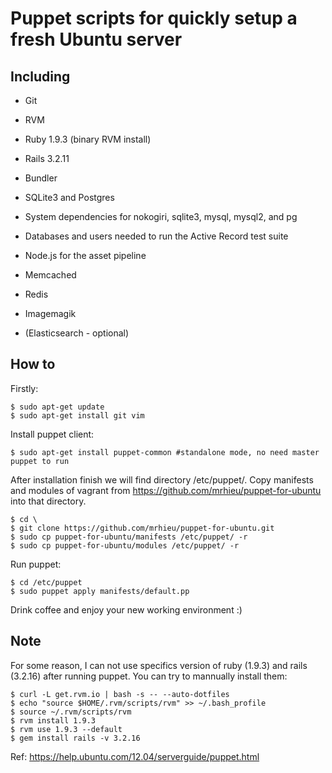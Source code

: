 # Puppet scripts for quickly setup a fresh Ubuntu server

## Including

* Git

* RVM

* Ruby 1.9.3 (binary RVM install)

* Rails 3.2.11

* Bundler

* SQLite3 and Postgres

* System dependencies for nokogiri, sqlite3, mysql, mysql2, and pg

* Databases and users needed to run the Active Record test suite

* Node.js for the asset pipeline

* Memcached

* Redis
 
* Imagemagik
 
* (Elasticsearch - optional)

## How to

Firstly:
```
$ sudo apt-get update
$ sudo apt-get install git vim
```

Install puppet client:
```
$ sudo apt-get install puppet-common #standalone mode, no need master puppet to run
```
After installation finish we will find directory /etc/puppet/. Copy manifests and modules of vagrant from https://github.com/mrhieu/puppet-for-ubuntu into that directory.

```
$ cd \
$ git clone https://github.com/mrhieu/puppet-for-ubuntu.git
$ sudo cp puppet-for-ubuntu/manifests /etc/puppet/ -r
$ sudo cp puppet-for-ubuntu/modules /etc/puppet/ -r
```

Run puppet:
```
$ cd /etc/puppet
$ sudo puppet apply manifests/default.pp
```
Drink coffee and enjoy your new working environment :)

## Note
For some reason, I can not use specifics version of ruby (1.9.3) and rails (3.2.16) after running puppet. You can try to mannually install them:

```
$ curl -L get.rvm.io | bash -s -- --auto-dotfiles
$ echo "source $HOME/.rvm/scripts/rvm" >> ~/.bash_profile
$ source ~/.rvm/scripts/rvm
$ rvm install 1.9.3
$ rvm use 1.9.3 --default
$ gem install rails -v 3.2.16
```

Ref: https://help.ubuntu.com/12.04/serverguide/puppet.html
